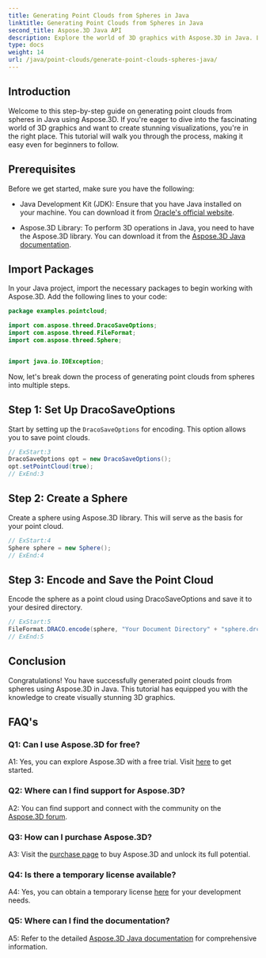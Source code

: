 ```yaml
---
title: Generating Point Clouds from Spheres in Java
linktitle: Generating Point Clouds from Spheres in Java
second_title: Aspose.3D Java API
description: Explore the world of 3D graphics with Aspose.3D in Java. Learn to generate point clouds from spheres with this easy-to-follow tutorial.
type: docs
weight: 14
url: /java/point-clouds/generate-point-clouds-spheres-java/
---
```

## Introduction

Welcome to this step-by-step guide on generating point clouds from spheres in Java using Aspose.3D. If you're eager to dive into the fascinating world of 3D graphics and want to create stunning visualizations, you're in the right place. This tutorial will walk you through the process, making it easy even for beginners to follow.

## Prerequisites

Before we get started, make sure you have the following:

- Java Development Kit (JDK): Ensure that you have Java installed on your machine. You can download it from [Oracle's official website](https://www.oracle.com/java/technologies/javase-downloads.html).

- Aspose.3D Library: To perform 3D operations in Java, you need to have the Aspose.3D library. You can download it from the [Aspose.3D Java documentation](https://reference.aspose.com/3d/java/).

## Import Packages

In your Java project, import the necessary packages to begin working with Aspose.3D. Add the following lines to your code:

```java
package examples.pointcloud;

import com.aspose.threed.DracoSaveOptions;
import com.aspose.threed.FileFormat;
import com.aspose.threed.Sphere;


import java.io.IOException;
```

Now, let's break down the process of generating point clouds from spheres into multiple steps.

## Step 1: Set Up DracoSaveOptions

Start by setting up the `DracoSaveOptions` for encoding. This option allows you to save point clouds.

```java
// ExStart:3
DracoSaveOptions opt = new DracoSaveOptions();
opt.setPointCloud(true);
// ExEnd:3
```

## Step 2: Create a Sphere

Create a sphere using Aspose.3D library. This will serve as the basis for your point cloud.

```java
// ExStart:4
Sphere sphere = new Sphere();
// ExEnd:4
```

## Step 3: Encode and Save the Point Cloud

Encode the sphere as a point cloud using DracoSaveOptions and save it to your desired directory.

```java
// ExStart:5
FileFormat.DRACO.encode(sphere, "Your Document Directory" + "sphere.drc", opt);
// ExEnd:5
```

## Conclusion

Congratulations! You have successfully generated point clouds from spheres using Aspose.3D in Java. This tutorial has equipped you with the knowledge to create visually stunning 3D graphics.

## FAQ's

### Q1: Can I use Aspose.3D for free?

A1: Yes, you can explore Aspose.3D with a free trial. Visit [here](https://releases.aspose.com/) to get started.

### Q2: Where can I find support for Aspose.3D?

A2: You can find support and connect with the community on the [Aspose.3D forum](https://forum.aspose.com/c/3d/18).

### Q3: How can I purchase Aspose.3D?

A3: Visit the [purchase page](https://purchase.aspose.com/buy) to buy Aspose.3D and unlock its full potential.

### Q4: Is there a temporary license available?

A4: Yes, you can obtain a temporary license [here](https://purchase.aspose.com/temporary-license/) for your development needs.

### Q5: Where can I find the documentation?

A5: Refer to the detailed [Aspose.3D Java documentation](https://reference.aspose.com/3d/java/) for comprehensive information.

